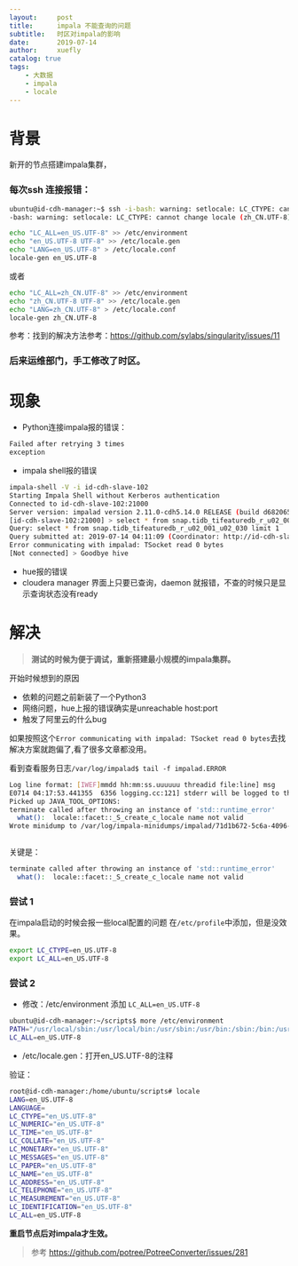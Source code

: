 ```yaml
---
layout:     post
title:      impala 不能查询的问题
subtitle:   时区对impala的影响
date:       2019-07-14
author:     xuefly
catalog: true
tags:
    - 大数据
    - impala
    - locale
---
```

# 背景
新开的节点搭建impala集群，
### 每次ssh 连接报错：
``` sh
ubuntu@id-cdh-manager:~$ ssh -i-bash: warning: setlocale: LC_CTYPE: cannot change locale (zh_CN.UTF-8)
-bash: warning: setlocale: LC_CTYPE: cannot change locale (zh_CN.UTF-8)
```


``` sh
echo "LC_ALL=en_US.UTF-8" >> /etc/environment
echo "en_US.UTF-8 UTF-8" >> /etc/locale.gen
echo "LANG=en_US.UTF-8" > /etc/locale.conf
locale-gen en_US.UTF-8
```
或者

``` sh
echo "LC_ALL=zh_CN.UTF-8" >> /etc/environment
echo "zh_CN.UTF-8 UTF-8" >> /etc/locale.gen
echo "LANG=zh_CN.UTF-8" > /etc/locale.conf
locale-gen zh_CN.UTF-8
```
参考：找到的解决方法参考：https://github.com/sylabs/singularity/issues/11

### 后来运维部门，手工修改了时区。


# 现象
- Python连接impala报的错误：
``` sh
Failed after retrying 3 times
exception
```

- impala shell报的错误
``` sh
impala-shell -V -i id-cdh-slave-102
Starting Impala Shell without Kerberos authentication
Connected to id-cdh-slave-102:21000
Server version: impalad version 2.11.0-cdh5.14.0 RELEASE (build d68206561bce6b26762d62c01a78e6cd27aa7690)
[id-cdh-slave-102:21000] > select * from snap.tidb_tifeaturedb_r_u02_001_u02_030 limit 1;
Query: select * from snap.tidb_tifeaturedb_r_u02_001_u02_030 limit 1
Query submitted at: 2019-07-14 04:11:09 (Coordinator: http://id-cdh-slave-102:25000)
Error communicating with impalad: TSocket read 0 bytes
[Not connected] > Goodbye hive
```

- hue报的错误
- cloudera manager 界面上只要已查询，daemon 就报错，不查的时候只是显示查询状态没有ready

# 解决
> **测试的时候为便于调试，重新搭建最小规模的impala集群。**

开始时候想到的原因
- 依赖的问题之前新装了一个Python3
- 网络问题，hue上报的错误确实是unreachable host:port
- 触发了阿里云的什么bug

如果按照这个`Error communicating with impalad: TSocket read 0 bytes`去找解决方案就跑偏了,看了很多文章都没用。

看到查看服务日志`/var/log/impalad$ tail -f impalad.ERROR`
``` sh
Log line format: [IWEF]mmdd hh:mm:ss.uuuuuu threadid file:line] msg
E0714 04:17:53.441355  6356 logging.cc:121] stderr will be logged to this file.
Picked up JAVA_TOOL_OPTIONS:
terminate called after throwing an instance of 'std::runtime_error'
  what():  locale::facet::_S_create_c_locale name not valid
Wrote minidump to /var/log/impala-minidumps/impalad/71d1b672-5c6a-4096-95d2c383-6bc0654d.dmp
```

``` sh

```





关键是：
``` sh
terminate called after throwing an instance of 'std::runtime_error'
  what():  locale::facet::_S_create_c_locale name not valid
```
### 尝试 1

在impala启动的时候会报一些local配置的问题
在`/etc/profile`中添加，但是没效果。
``` sh
export LC_CTYPE=en_US.UTF-8
export LC_ALL=en_US.UTF-8
```

### 尝试 2
- 修改：/etc/environment 添加 `LC_ALL=en_US.UTF-8`
``` sh
ubuntu@id-cdh-manager:~/scripts$ more /etc/environment
PATH="/usr/local/sbin:/usr/local/bin:/usr/sbin:/usr/bin:/sbin:/bin:/usr/games:/usr/local/games"
LC_ALL=en_US.UTF-8
```
- /etc/locale.gen：打开en_US.UTF-8的注释

验证：
``` sh
root@id-cdh-manager:/home/ubuntu/scripts# locale
LANG=en_US.UTF-8
LANGUAGE=
LC_CTYPE="en_US.UTF-8"
LC_NUMERIC="en_US.UTF-8"
LC_TIME="en_US.UTF-8"
LC_COLLATE="en_US.UTF-8"
LC_MONETARY="en_US.UTF-8"
LC_MESSAGES="en_US.UTF-8"
LC_PAPER="en_US.UTF-8"
LC_NAME="en_US.UTF-8"
LC_ADDRESS="en_US.UTF-8"
LC_TELEPHONE="en_US.UTF-8"
LC_MEASUREMENT="en_US.UTF-8"
LC_IDENTIFICATION="en_US.UTF-8"
LC_ALL=en_US.UTF-8
```
**重启节点后对impala才生效。**

> 参考 https://github.com/potree/PotreeConverter/issues/281
